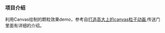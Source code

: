 ### 项目介绍
利用Canvas绘制的颗粒效果demo，参考自[打造高大上的canvas粒子动画](https://isux.tencent.com/canvas-particle-animation.html),传送门里面有详细的介绍。
